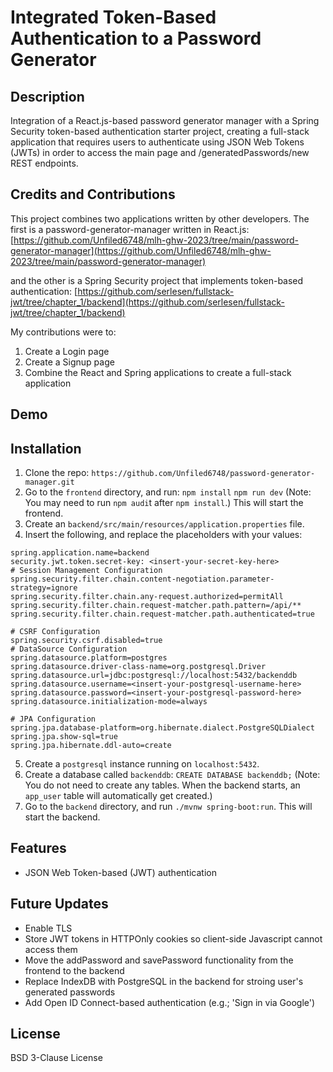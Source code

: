 # Integrated Token-Based Authentication to a Password Generator

## Description
Integration of a React.js-based password generator manager with a Spring Security token-based authentication starter project, creating a full-stack application that requires users to authenticate using JSON Web Tokens (JWTs) in order to access the main page and /generatedPasswords/new REST endpoints.

## Credits and Contributions
This project combines two applications written by other developers. The first is a password-generator-manager written in React.js:
[https://github.com/Unfiled6748/mlh-ghw-2023/tree/main/password-generator-manager](https://github.com/Unfiled6748/mlh-ghw-2023/tree/main/password-generator-manager)

and the other is a Spring Security project that implements token-based authentication:
[https://github.com/serlesen/fullstack-jwt/tree/chapter_1/backend](https://github.com/serlesen/fullstack-jwt/tree/chapter_1/backend)

My contributions were to: 
1. Create a Login page
2. Create a Signup page
3. Combine the React and Spring applications to create a full-stack application

## Demo
<insert demo.mov here>

## Installation
1. Clone the repo: 
`https://github.com/Unfiled6748/password-generator-manager.git`
2. Go to the `frontend` directory, and run:
`npm install`
`npm run dev`
(Note: You may need to run `npm audi`t after `npm install`.)
This will start the frontend.
3. Create an `backend/src/main/resources/application.properties` file.
5. Insert the following, and replace the placeholders with your values:
```
spring.application.name=backend
security.jwt.token.secret-key: <insert-your-secret-key-here>
# Session Management Configuration
spring.security.filter.chain.content-negotiation.parameter-strategy=ignore
spring.security.filter.chain.any-request.authorized=permitAll
spring.security.filter.chain.request-matcher.path.pattern=/api/**
spring.security.filter.chain.request-matcher.path.authenticated=true

# CSRF Configuration
spring.security.csrf.disabled=true
# DataSource Configuration
spring.datasource.platform=postgres
spring.datasource.driver-class-name=org.postgresql.Driver
spring.datasource.url=jdbc:postgresql://localhost:5432/backenddb
spring.datasource.username=<insert-your-postgresql-username-here>
spring.datasource.password=<insert-your-postgresql-password-here>
spring.datasource.initialization-mode=always

# JPA Configuration
spring.jpa.database-platform=org.hibernate.dialect.PostgreSQLDialect
spring.jpa.show-sql=true
spring.jpa.hibernate.ddl-auto=create
```
5. Create a `postgresql` instance running on `localhost:5432`.
6. Create a database called `backenddb`:
`CREATE DATABASE backenddb;`
(Note: You  do not need to create any tables. When the backend starts, an `app_user` table will automatically get created.)
7. Go to the `backend` directory, and run `./mvnw spring-boot:run`.
This will start the backend.


## Features
- JSON Web Token-based (JWT) authentication
## Future Updates
- Enable TLS
- Store JWT tokens in HTTPOnly cookies so client-side Javascript cannot access them
- Move the addPassword and savePassword functionality from the frontend to the backend
- Replace IndexDB with PostgreSQL in the backend for stroing user's generated passwords
- Add Open ID Connect-based authentication (e.g.; 'Sign in via Google')



## License

BSD 3-Clause License


